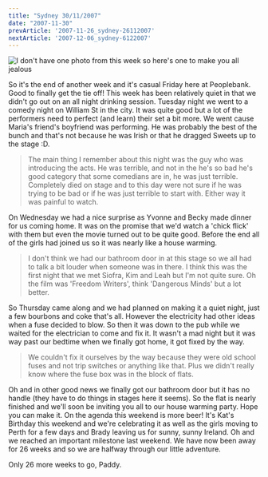 ```yaml
---
title: "Sydney 30/11/2007"
date: "2007-11-30"
prevArticle: '2007-11-26_sydney-26112007'
nextArticle: '2007-12-06_sydney-6122007'
---
```

![I don't have one photo from this week so here's one to make you all jealous](/images/S1032073.JPG "I don't have one photo from this week so here's one to make you all jealous")

So it's the end of another week and it's casual Friday here at Peoplebank. Good to finally get the tie off! This week has been relatively quiet in that we didn't go out on an all night drinking session. Tuesday night we went to a comedy night on William St in the city. It was quite good but a lot of the performers need to perfect (and learn) their set a bit more. We went cause Maria's friend's boyfriend was performing. He was probably the best of the bunch and that's not because he was Irish or that he dragged Sweets up to the stage :D. 
> The main thing I remember about this night was the guy who was introducing the acts. He was terrible, and not in the he's so bad he's good category that some comedians are in, he was just terrible. Completely died on stage and to this day were not sure if he was trying to be bad or if he was just terrible to start with. Either way it was painful to watch.

On Wednesday we had a nice surprise as Yvonne and Becky made dinner for us coming home. It was on the promise that we'd watch a 'chick flick' with them but even the movie turned out to be quite good. Before the end all of the girls had joined us so it was nearly like a house warming. 
> I don't think we had our bathroom door in at this stage so we all had to talk a bit louder when someone was in there. I think this was the first night that we met Siofra, Kim and Leah but I'm not quite sure. Oh the film was 'Freedom Writers', think 'Dangerous Minds' but a lot better.

So Thursday came along and we had planned on making it a quiet night, just a few bourbons and coke that's all. However the electricity had other ideas when a fuse decided to blow. So then it was down to the pub while we waited for the electrician to come and fix it. It wasn't a mad night but it was way past our bedtime when we finally got home, it got fixed by the way. 
> We couldn't fix it ourselves by the way because they were old school fuses and not trip switches or anything like that. Plus we didn't really know where the fuse box was in the block of flats.

Oh and in other good news we finally got our bathroom door but it has no handle (they have to do things in stages here it seems). So the flat is nearly finished and we'll soon be inviting you all to our house warming party. Hope you can make it. On the agenda this weekend is more beer! It's Kat's Birthday this weekend and we're celebrating it as well as the girls moving to Perth for a few days and Brady leaving us for sunny, sunny Ireland. Oh and we reached an important milestone last weekend. We have now been away for 26 weeks and so we are halfway through our little adventure.

Only 26 more weeks to go,
Paddy.